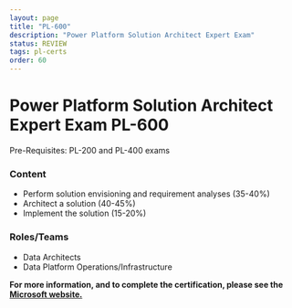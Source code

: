 ```yaml
---
layout: page
title: "PL-600"
description: "Power Platform Solution Architect Expert Exam"
status: REVIEW
tags: pl-certs
order: 60
---
```

# Power Platform Solution Architect Expert Exam PL-600
  
Pre-Requisites: PL-200 and PL-400 exams  
  
### Content
  
- Perform solution envisioning and requirement analyses (35-40%)
- Architect a solution (40-45%)
- Implement the solution (15-20%)
  
### Roles/Teams  
  
- Data Architects
- Data Platform Operations/Infrastructure

**For more information, and to complete the certification, please see the [Microsoft website.][pl-600]**

[pl-600]: https://learn.microsoft.com/en-gb/credentials/certifications/exams/pl-600/